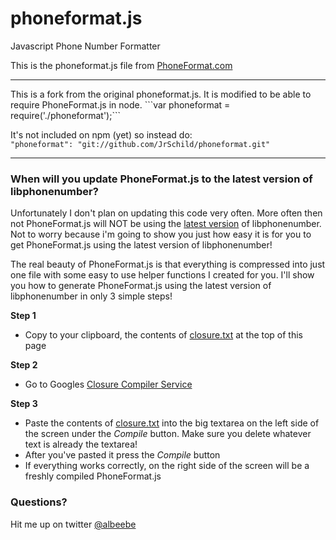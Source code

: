 phoneformat.js
==============

Javascript Phone Number Formatter


This is the phoneformat.js file from <a href="http://www.phoneformat.com">PhoneFormat.com</A>

<HR>
This is a fork from the original phoneformat.js. It is modified to be able to require PhoneFormat.js in node.  
```var phoneformat = require('./phoneformat');```

It's not included on npm (yet) so instead do:  
```"phoneformat": "git://github.com/JrSchild/phoneformat.git"```

<HR>
<h3>When will you update PhoneFormat.js to the latest version of libphonenumber?</h3>
Unfortunately I don't plan on updating this code very often.  More often then not PhoneFormat.js will NOT be using the <a href="https://code.google.com/p/libphonenumber/source/browse/#svn%2Ftrunk%2Fjavascript%2Fi18n%2Fphonenumbers">latest version</a> of libphonenumber.  Not to worry because i'm going to show you just how easy it is for you to get PhoneFormat.js using the latest version of libphonenumber!

The real beauty of PhoneFormat.js is that everything is compressed into just one file with some easy to use helper functions I created for you.  I'll show you how to generate PhoneFormat.js using the latest version of libphonenumber in only 3 simple steps!

<B>Step 1</B>
<UL>
  <LI>Copy to your clipboard, the contents of <a href="https://github.com/albeebe/phoneformat.js/blob/master/closure.txt">closure.txt</a> at the top of this page</LI>
</UL>

<B>Step 2</B>
<UL>
  <LI>Go to Googles <a href="http://closure-compiler.appspot.com/home">Closure Compiler Service</a></LI>
</UL>

<B>Step 3</B>
<UL>
  <LI>Paste the contents of <a href="https://github.com/albeebe/phoneformat.js/blob/master/closure.txt">closure.txt</a> into the big textarea on the left side of the screen under the <i>Compile</i> button.  Make sure you delete whatever text is already the textarea!</LI>
  <LI>After you've pasted it press the <i>Compile</i> button</LI>
  <LI>If everything works correctly, on the right side of the screen will be a freshly compiled PhoneFormat.js</LI>
</UL>

<h3>Questions?</h3>
Hit me up on twitter <a href="http://twitter.com/albeebe">@albeebe</a>

